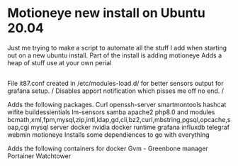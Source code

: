 # Motioneye new install on Ubuntu 20.04

Just me trying to make a script to automate all the stuff I add when starting out on a new ubuntu install.
Part of the install is adding motioneye
Adds a heap of stuff use at your own perial
##
File it87.conf created in /etc/modules-load.d/ for better sensors output for grafana setup. /
Disables apport notification which pisses me off no end. /

Adds the following packages.
Curl
openssh-server
smartmontools
hashcat
wifite
buildessientials
lm-sensors
samba
apache2
php8.0 and modules bcmath,xml,fpm,mysql,zip,intl,ldap,gd,cli,bz2,curl,mbstring,pgsql,opcache,soap,cgi
mysql server
docker
nvidia docker runtime
grafana
influxdb
telegraf
webmin
motioneye
Installs some dependiences to go with everything

Adds the following containers for docker
Gvm - Greenbone manager
Portainer
Watchtower

